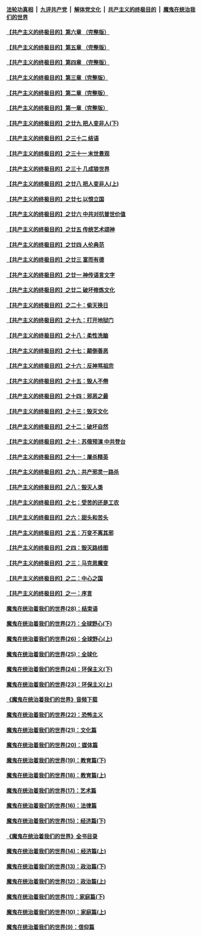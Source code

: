 ####  [法轮功真相](../../../../basic/blob/master/README.md?t=04192101) &nbsp;|&nbsp; [九评共产党](../../../../9ping.md/blob/master/README.md?t=04192101) &nbsp;|&nbsp; [解体党文化](../../../../jtdwh.md/blob/master/README.md?t=04192101)  &nbsp;|&nbsp; [共产主义的终极目的](../../../../gczydzjmd.md/blob/master/README.md?t=04192101) &nbsp;|&nbsp; [魔鬼在统治我们的世界](../../../../mgztzwmdsj.md/blob/master/README.md?t=04192101) 

#### [【共产主义的终极目的】第六章 （完整版）](../pages/nsc422/n11428913.md?t=04192101) 

#### [【共产主义的终极目的】第五章 （完整版）](../pages/nsc422/n11428912.md?t=04192101) 

#### [【共产主义的终极目的】第四章 （完整版）](../pages/nsc422/n11428907.md?t=04192101) 

#### [【共产主义的终极目的】第三章（完整版）](../pages/nsc422/n11428848.md?t=04192101) 

#### [【共产主义的终极目的】第二章（完整版）](../pages/nsc422/n11428831.md?t=04192101) 

#### [【共产主义的终极目的】第一章（完整版）](../pages/nsc422/n11417651.md?t=04192101) 

#### [【共产主义的终极目的】之廿九 把人变非人(下)](../pages/nsc422/n11344140.md?t=04192101) 

#### [【共产主义的终极目的】之三十二 结语](../pages/nsc422/n11360535.md?t=04192101) 

#### [【共产主义的终极目的】之三十一 末世景观](../pages/nsc422/n11351129.md?t=04192101) 

#### [【共产主义的终极目的】之三十 几成狼世界](../pages/nsc422/n11348280.md?t=04192101) 

#### [【共产主义的终极目的】之廿八 把人变非人(上)](../pages/nsc422/n11340492.md?t=04192101) 

#### [【共产主义的终极目的】之廿七 以恨立国](../pages/nsc422/n11336944.md?t=04192101) 

#### [【共产主义的终极目的】之廿六 中共对抗普世价值](../pages/nsc422/n11324785.md?t=04192101) 

#### [【共产主义的终极目的】之廿五 传统艺术颂神](../pages/nsc422/n11296396.md?t=04192101) 

#### [【共产主义的终极目的】之廿四 人伦典范](../pages/nsc422/n11296397.md?t=04192101) 

#### [【共产主义的终极目的】之廿三 富而有德](../pages/nsc422/n11283598.md?t=04192101) 

#### [【共产主义的终极目的】之廿一 神传语言文字](../pages/nsc422/n11263265.md?t=04192101) 

#### [【共产主义的终极目的】之廿二 破坏修炼文化](../pages/nsc422/n11245728.md?t=04192101) 

#### [【共产主义的终极目的】之二十：偷天换日](../pages/nsc422/n11238846.md?t=04192101) 

#### [【共产主义的终极目的】之十九：打开地狱门](../pages/nsc422/n11206376.md?t=04192101) 

#### [【共产主义的终极目的】之十八：柔性洗脑](../pages/nsc422/n11199994.md?t=04192101) 

#### [【共产主义的终极目的】之十七：颠倒善恶](../pages/nsc422/n11179782.md?t=04192101) 

#### [【共产主义的终极目的】之十六：反神骂祖宗](../pages/nsc422/n11166798.md?t=04192101) 

#### [【共产主义的终极目的】之十五：毁人不倦](../pages/nsc422/n11166792.md?t=04192101) 

#### [【共产主义的终极目的】之十四：邪恶之最](../pages/nsc422/n11150249.md?t=04192101) 

#### [【共产主义的终极目的】之十三：毁灭文化](../pages/nsc422/n11135227.md?t=04192101) 

#### [【共产主义的终极目的】之十二：破坏自然](../pages/nsc422/n11135214.md?t=04192101) 

#### [【共产主义的终极目的】之十：苏俄预演 中共登台](../pages/nsc422/n11118424.md?t=04192101) 

#### [【共产主义的终极目的】之十一：屠杀精英](../pages/nsc422/n11118442.md?t=04192101) 

#### [【共产主义的终极目的】之九：共产邪灵一路杀](../pages/nsc422/n11114139.md?t=04192101) 

#### [【共产主义的终极目的】之八：毁灭人类](../pages/nsc422/n11108503.md?t=04192101) 

#### [【共产主义的终极目的】之七：受苦的还是工农](../pages/nsc422/n11101809.md?t=04192101) 

#### [【共产主义的终极目的】之六：甜头和苦头](../pages/nsc422/n11096971.md?t=04192101) 

#### [【共产主义的终极目的】之五：万变不离其邪](../pages/nsc422/n11091285.md?t=04192101) 

#### [【共产主义的终极目的】之四：毁灭路线图](../pages/nsc422/n11086284.md?t=04192101) 

#### [【共产主义的终极目的】之三：马克思魔变](../pages/nsc422/n11061941.md?t=04192101) 

#### [【共产主义的终极目的】之二：中心之国](../pages/nsc422/n11047728.md?t=04192101) 

#### [【共产主义的终极目的】之一：序言](../pages/nsc422/n11086077.md?t=04192101) 

#### [魔鬼在统治着我们的世界(28)：结束语](../pages/nsc422/n10936246.md?t=04192101) 

#### [魔鬼在统治着我们的世界(27)：全球野心(下)](../pages/nsc422/n10928319.md?t=04192101) 

#### [魔鬼在统治着我们的世界(26)：全球野心(上)](../pages/nsc422/n10900318.md?t=04192101) 

#### [魔鬼在统治着我们的世界(25)：全球化](../pages/nsc422/n10788205.md?t=04192101) 

#### [魔鬼在统治着我们的世界(24)：环保主义(下)](../pages/nsc422/n10695307.md?t=04192101) 

#### [魔鬼在统治着我们的世界(23)：环保主义(上)](../pages/nsc422/n10688613.md?t=04192101) 

#### [《魔鬼在统治着我们的世界》音频下载](../pages/nsc422/n10635553.md?t=04192101) 

#### [魔鬼在统治着我们的世界(22)：恐怖主义](../pages/nsc422/n10614727.md?t=04192101) 

#### [魔鬼在统治着我们的世界(21)：文化篇](../pages/nsc422/n10597706.md?t=04192101) 

#### [魔鬼在统治着我们的世界(20)：媒体篇](../pages/nsc422/n10586579.md?t=04192101) 

#### [魔鬼在统治着我们的世界(19)：教育篇(下)](../pages/nsc422/n10564808.md?t=04192101) 

#### [魔鬼在统治着我们的世界(18)：教育篇(上)](../pages/nsc422/n10526970.md?t=04192101) 

#### [魔鬼在统治着我们的世界(17)：艺术篇](../pages/nsc422/n10499093.md?t=04192101) 

#### [魔鬼在统治着我们的世界(16)：法律篇](../pages/nsc422/n10485969.md?t=04192101) 

#### [魔鬼在统治着我们的世界(15)：经济篇(下)](../pages/nsc422/n10469975.md?t=04192101) 

#### [《魔鬼在统治着我们的世界》全书目录](../pages/nsc422/n10464261.md?t=04192101) 

#### [魔鬼在统治着我们的世界(14)：经济篇(上)](../pages/nsc422/n10457370.md?t=04192101) 

#### [魔鬼在统治着我们的世界(13)：政治篇(下)](../pages/nsc422/n10448270.md?t=04192101) 

#### [魔鬼在统治着我们的世界(12)：政治篇(上)](../pages/nsc422/n10444576.md?t=04192101) 

#### [魔鬼在统治着我们的世界(11)：家庭篇(下)](../pages/nsc422/n10440961.md?t=04192101) 

#### [魔鬼在统治着我们的世界(10)：家庭篇(上)](../pages/nsc422/n10435448.md?t=04192101) 

#### [魔鬼在统治着我们的世界(9)：信仰篇](../pages/nsc422/n10432159.md?t=04192101) 

